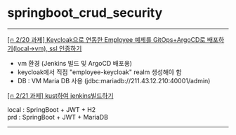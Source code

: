 # springboot_crud_security

***
[[🔥 2/20 과제] Keycloak으로 연동한 Employee 예제를 GitOps+ArgoCD로 배포하기(local→vm), ssl 인증하기](https://www.notion.so/heewon00/240205-240228-SpringBatch-Airflow-Kafka-Redis-Keycloak-OKD-Observability-0b2b278866bf460cb6d65847c21e75fd?pvs=4#8d80079487834d27b6129342fcb30214)
- vm 환경 (Jenkins 빌드 및 ArgoCD 배포용) 
- keycloak에서 직접 "employee-keycloak" realm 생성해야 함
- DB : VM Maria DB 사용 (jdbc:mariadb://211.43.12.210:40001/admin)  

[[🔥 2/21 과제] kust하여 jenkins빌드하기](https://www.notion.so/heewon00/240205-240228-SpringBatch-Airflow-Kafka-Redis-Keycloak-OKD-Observability-0b2b278866bf460cb6d65847c21e75fd?pvs=4#4a9a9cf47fab45c9baee5f5eeb20e2d9)  

local : SpringBoot + JWT + H2  
prd : SpringBoot + JWT + MariaDB
 
***


